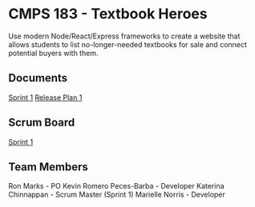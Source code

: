 # CMPS 183 - Textbook Heroes

Use modern Node/React/Express frameworks to create a website that allows students to list no-longer-needed textbooks for sale and connect potential buyers with them.


## Documents
[Sprint 1](https://docs.google.com/document/d/12I-Q21wPMOoyTfUW27Hp_W_xazsKs4Od_s6yv6pAQgY/edit?usp=sharing)
[Release Plan 1](https://docs.google.com/document/d/1UQ19d5sdkth_8BzuwrX1pVepqWDvTsUHg0RQOk4Y-LI/edit?usp=sharing)


## Scrum Board
[Sprint 1](https://trello.com/b/IdbzlvJT/textbook-heroes-sprint-1)


## Team Members
Ron Marks - PO
Kevin Romero Peces-Barba - Developer
Katerina Chinnappan - Scrum Master (Sprint 1)
Marielle Norris - Developer
